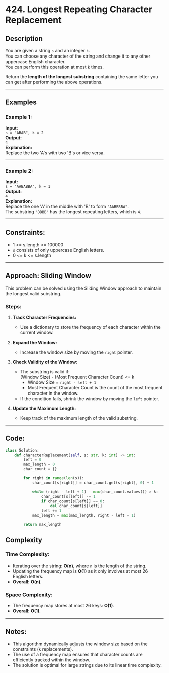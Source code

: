 # 424. Longest Repeating Character Replacement

## Description
You are given a string `s` and an integer `k`.  
You can choose any character of the string and change it to any other uppercase English character.  
You can perform this operation at most `k` times.  

Return the **length of the longest substring** containing the same letter you can get after performing the above operations.

---

## Examples

### Example 1:
**Input:**  
`s = "ABAB", k = 2`  
**Output:**  
`4`  
**Explanation:**  
Replace the two 'A's with two 'B's or vice versa.

---

### Example 2:
**Input:**  
`s = "AABABBA", k = 1`  
**Output:**  
`4`  
**Explanation:**  
Replace the one 'A' in the middle with 'B' to form `"AABBBBA"`.  
The substring `"BBBB"` has the longest repeating letters, which is `4`.

---

## Constraints:
- 1 <= s.length <= 100000
- `s` consists of only uppercase English letters.
- 0 <= k <= s.length

---

## Approach: Sliding Window

This problem can be solved using the Sliding Window approach to maintain the longest valid substring.

### Steps:
1. **Track Character Frequencies:**
   - Use a dictionary to store the frequency of each character within the current window.

2. **Expand the Window:**
   - Increase the window size by moving the `right` pointer.

3. **Check Validity of the Window:**
   - The substring is valid if:  
     (Window Size) - (Most Frequent Character Count) <= k  
     - Window Size = `right - left + 1`
     - Most Frequent Character Count is the count of the most frequent character in the window.
   - If the condition fails, shrink the window by moving the `left` pointer.

4. **Update the Maximum Length:**
   - Keep track of the maximum length of the valid substring.

---

## Code:

```python
class Solution:
    def characterReplacement(self, s: str, k: int) -> int:
        left = 0
        max_length = 0
        char_count = {}

        for right in range(len(s)):
            char_count[s[right]] = char_count.get(s[right], 0) + 1

            while (right - left + 1) - max(char_count.values()) > k:
                char_count[s[left]] -= 1
                if char_count[s[left]] == 0:
                    del char_count[s[left]]
                left += 1
            max_length = max(max_length, right - left + 1)

        return max_length


```



## Complexity

### Time Complexity:
- Iterating over the string: **O(n)**, where `n` is the length of the string.
- Updating the frequency map is **O(1)** as it only involves at most 26 English letters.
- **Overall:** **O(n)**.

### Space Complexity:
- The frequency map stores at most 26 keys: **O(1)**.
- **Overall:** **O(1)**.

---

## Notes:
- This algorithm dynamically adjusts the window size based on the constraints (`k` replacements).
- The use of a frequency map ensures that character counts are efficiently tracked within the window.
- The solution is optimal for large strings due to its linear time complexity.
